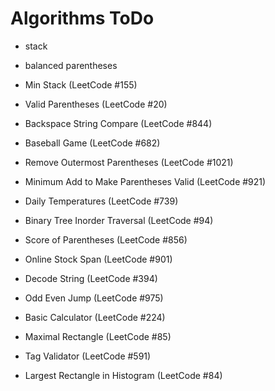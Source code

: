 # Algorithms ToDo

+ stack
+ balanced parentheses

+ Min Stack  (LeetCode #155)
+ Valid Parentheses (LeetCode #20)
+ Backspace String Compare (LeetCode #844)
+ Baseball Game (LeetCode #682)
+ Remove Outermost Parentheses (LeetCode #1021)

+ Minimum Add to Make Parentheses Valid (LeetCode #921)
+ Daily Temperatures (LeetCode #739)
+ Binary Tree Inorder Traversal (LeetCode #94)
+ Score of Parentheses (LeetCode #856)
+ Online Stock Span (LeetCode #901)
+ Decode String (LeetCode #394)

+ Odd Even Jump  (LeetCode #975)
+ Basic Calculator  (LeetCode #224)
+ Maximal Rectangle (LeetCode #85)
+ Tag Validator (LeetCode #591)
+ Largest Rectangle in Histogram (LeetCode #84)